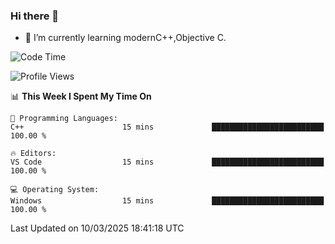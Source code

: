 ### Hi there 👋
- 🌱 I’m currently learning modernC++,Objective C.
<!--
**Asukaki7/Asukaki7** is a ✨ _special_ ✨ repository because its `README.md` (this file) appears on your GitHub profile.

Here are some ideas to get you started:

- 🔭 I’m currently working on ...
- 🌱 I’m currently learning ...
- 👯 I’m looking to collaborate on ...
- 🤔 I’m looking for help with ...
- 💬 Ask me about ...
- 📫 How to reach me: ...
- 😄 Pronouns: ...
- ⚡ Fun fact: ...
-->
<!--START_SECTION:waka-->
![Code Time](http://img.shields.io/badge/Code%20Time-494%20hrs%2027%20mins-blue)

![Profile Views](http://img.shields.io/badge/Profile%20Views-0-blue)

📊 **This Week I Spent My Time On** 

```text
💬 Programming Languages: 
C++                      15 mins             █████████████████████████   100.00 % 

🔥 Editors: 
VS Code                  15 mins             █████████████████████████   100.00 % 

💻 Operating System: 
Windows                  15 mins             █████████████████████████   100.00 % 
```


 Last Updated on 10/03/2025 18:41:18 UTC
<!--END_SECTION:waka-->
